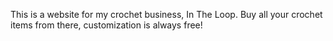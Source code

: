 This is a website for my crochet business, In The Loop. Buy all your crochet items from there, customization is always free!
